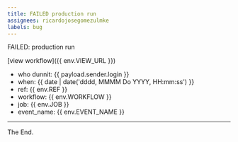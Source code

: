 ```yaml
---
title: FAILED production run
assignees: ricardojosegomezulmke
labels: bug
---
```


FAILED: production run


[view workflow]({{ env.VIEW_URL }})


- who dunnit: {{ payload.sender.login }}
- when: {{ date | date('dddd, MMMM Do YYYY, HH:mm:ss') }}
- ref: {{ env.REF }}
- workflow: {{ env.WORKFLOW }}
- job: {{ env.JOB }}
- event_name: {{ env.EVENT_NAME }}


---
The End.
